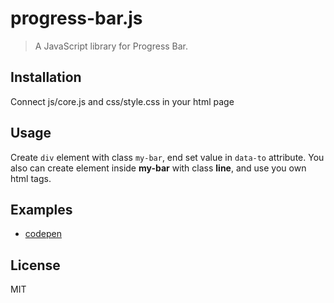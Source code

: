 # progress-bar.js
> A JavaScript library for Progress Bar.

## Installation
Connect js/core.js and css/style.css in your html page

## Usage
Create ```div``` element with class ```my-bar```, end set value in ```data-to``` attribute.
You also can create element inside **my-bar** with class **line**, and use you own html tags.

## Examples
- [codepen](https://codepen.io/Tolyan/pen/oNvaeQJ)

## License
MIT
